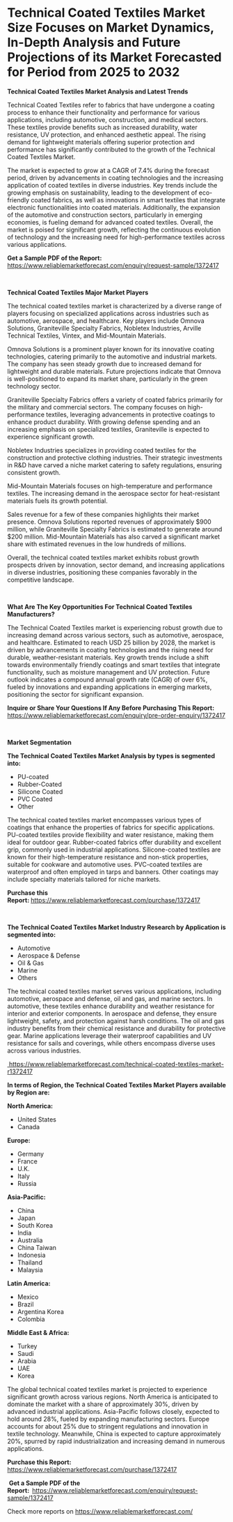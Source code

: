 <p><h1>Technical Coated Textiles Market Size Focuses on Market Dynamics, In-Depth Analysis and Future Projections of its Market Forecasted for Period from 2025 to 2032</h1></p><p><strong>Technical Coated Textiles Market Analysis and Latest Trends</strong></p>
<p><p>Technical Coated Textiles refer to fabrics that have undergone a coating process to enhance their functionality and performance for various applications, including automotive, construction, and medical sectors. These textiles provide benefits such as increased durability, water resistance, UV protection, and enhanced aesthetic appeal. The rising demand for lightweight materials offering superior protection and performance has significantly contributed to the growth of the Technical Coated Textiles Market.</p><p>The market is expected to grow at a CAGR of 7.4% during the forecast period, driven by advancements in coating technologies and the increasing application of coated textiles in diverse industries. Key trends include the growing emphasis on sustainability, leading to the development of eco-friendly coated fabrics, as well as innovations in smart textiles that integrate electronic functionalities into coated materials. Additionally, the expansion of the automotive and construction sectors, particularly in emerging economies, is fueling demand for advanced coated textiles. Overall, the market is poised for significant growth, reflecting the continuous evolution of technology and the increasing need for high-performance textiles across various applications.</p></p>
<p><strong>Get a Sample PDF of the Report:&nbsp;</strong> <a href="https://www.reliablemarketforecast.com/enquiry/request-sample/1372417?utm_campaign=2314&utm_medium=2&utm_source=Github&utm_content=ia&utm_term=22032025&utm_id=technical-coated-textiles">https://www.reliablemarketforecast.com/enquiry/request-sample/1372417</a></p>
<p>&nbsp;</p>
<p><strong>Technical Coated Textiles Major Market Players</strong></p>
<p><p>The technical coated textiles market is characterized by a diverse range of players focusing on specialized applications across industries such as automotive, aerospace, and healthcare. Key players include Omnova Solutions, Graniteville Specialty Fabrics, Nobletex Industries, Arville Technical Textiles, Vintex, and Mid-Mountain Materials.</p><p>Omnova Solutions is a prominent player known for its innovative coating technologies, catering primarily to the automotive and industrial markets. The company has seen steady growth due to increased demand for lightweight and durable materials. Future projections indicate that Omnova is well-positioned to expand its market share, particularly in the green technology sector.</p><p>Graniteville Specialty Fabrics offers a variety of coated fabrics primarily for the military and commercial sectors. The company focuses on high-performance textiles, leveraging advancements in protective coatings to enhance product durability. With growing defense spending and an increasing emphasis on specialized textiles, Graniteville is expected to experience significant growth.</p><p>Nobletex Industries specializes in providing coated textiles for the construction and protective clothing industries. Their strategic investments in R&D have carved a niche market catering to safety regulations, ensuring consistent growth. </p><p>Mid-Mountain Materials focuses on high-temperature and performance textiles. The increasing demand in the aerospace sector for heat-resistant materials fuels its growth potential.</p><p>Sales revenue for a few of these companies highlights their market presence. Omnova Solutions reported revenues of approximately $900 million, while Graniteville Specialty Fabrics is estimated to generate around $200 million. Mid-Mountain Materials has also carved a significant market share with estimated revenues in the low hundreds of millions.</p><p>Overall, the technical coated textiles market exhibits robust growth prospects driven by innovation, sector demand, and increasing applications in diverse industries, positioning these companies favorably in the competitive landscape.</p></p>
<p>&nbsp;</p>
<p><strong>What Are The Key Opportunities For Technical Coated Textiles Manufacturers?</strong></p>
<p><p>The Technical Coated Textiles market is experiencing robust growth due to increasing demand across various sectors, such as automotive, aerospace, and healthcare. Estimated to reach USD 25 billion by 2028, the market is driven by advancements in coating technologies and the rising need for durable, weather-resistant materials. Key growth trends include a shift towards environmentally friendly coatings and smart textiles that integrate functionality, such as moisture management and UV protection. Future outlook indicates a compound annual growth rate (CAGR) of over 6%, fueled by innovations and expanding applications in emerging markets, positioning the sector for significant expansion.</p></p>
<p><strong>Inquire or Share Your Questions If Any Before Purchasing This Report:</strong> <a href="https://www.reliablemarketforecast.com/enquiry/pre-order-enquiry/1372417?utm_campaign=2314&utm_medium=2&utm_source=Github&utm_content=ia&utm_term=22032025&utm_id=technical-coated-textiles">https://www.reliablemarketforecast.com/enquiry/pre-order-enquiry/1372417</a></p>
<p>&nbsp;</p>
<p><strong>Market Segmentation</strong></p>
<p><strong>The Technical Coated Textiles Market Analysis by types is segmented into:</strong></p>
<p><ul><li>PU-coated</li><li>Rubber-Coated</li><li>Silicone Coated</li><li>PVC Coated</li><li>Other</li></ul></p>
<p><p>The technical coated textiles market encompasses various types of coatings that enhance the properties of fabrics for specific applications. PU-coated textiles provide flexibility and water resistance, making them ideal for outdoor gear. Rubber-coated fabrics offer durability and excellent grip, commonly used in industrial applications. Silicone-coated textiles are known for their high-temperature resistance and non-stick properties, suitable for cookware and automotive uses. PVC-coated textiles are waterproof and often employed in tarps and banners. Other coatings may include specialty materials tailored for niche markets.</p></p>
<p><strong>Purchase this Report:&nbsp;</strong><a href="https://www.reliablemarketforecast.com/purchase/1372417?utm_campaign=2314&utm_medium=2&utm_source=Github&utm_content=ia&utm_term=22032025&utm_id=technical-coated-textiles">https://www.reliablemarketforecast.com/purchase/1372417</a></p>
<p>&nbsp;</p>
<p><strong>The Technical Coated Textiles Market Industry Research by Application is segmented into:</strong></p>
<p><ul><li>Automotive</li><li>Aerospace & Defense</li><li>Oil & Gas</li><li>Marine</li><li>Others</li></ul></p>
<p><p>The technical coated textiles market serves various applications, including automotive, aerospace and defense, oil and gas, and marine sectors. In automotive, these textiles enhance durability and weather resistance for interior and exterior components. In aerospace and defense, they ensure lightweight, safety, and protection against harsh conditions. The oil and gas industry benefits from their chemical resistance and durability for protective gear. Marine applications leverage their waterproof capabilities and UV resistance for sails and coverings, while others encompass diverse uses across various industries.</p></p>
<p><a href="https://www.reliablemarketforecast.com/technical-coated-textiles-market-r1372417?utm_campaign=2314&utm_medium=2&utm_source=Github&utm_content=ia&utm_term=22032025&utm_id=technical-coated-textiles">&nbsp;https://www.reliablemarketforecast.com/technical-coated-textiles-market-r1372417</a></p>
<p><strong>In terms of Region, the Technical Coated Textiles Market Players available by Region are:</strong></p>
<p>
    <p> <strong> North America: </strong>
        <ul>
            <li>United States</li>
            <li>Canada</li>
        </ul>
        </p> 
    <p> <strong> Europe: </strong>
        <ul>
            <li>Germany</li>
            <li>France</li>
            <li>U.K.</li>
            <li>Italy</li>
            <li>Russia</li>
        </ul>
        </p> 
    <p> <strong> Asia-Pacific: </strong>
        <ul>
            <li>China</li>
            <li>Japan</li>
            <li>South Korea</li>
            <li>India</li>
            <li>Australia</li>
            <li>China Taiwan</li>
            <li>Indonesia</li>
            <li>Thailand</li>
            <li>Malaysia</li>
        </ul>
        </p> 
    <p> <strong> Latin America: </strong>
        <ul>
            <li>Mexico</li>
            <li>Brazil</li>
            <li>Argentina Korea</li>
            <li>Colombia</li>
        </ul>
        </p> 
    <p> <strong> Middle East & Africa: </strong>
        <ul>
            <li>Turkey</li>
            <li>Saudi</li>
            <li>Arabia</li>
            <li>UAE</li>
            <li>Korea</li>
        </ul>
    </p>
    </p>
<p><p>The global technical coated textiles market is projected to experience significant growth across various regions. North America is anticipated to dominate the market with a share of approximately 30%, driven by advanced industrial applications. Asia-Pacific follows closely, expected to hold around 28%, fueled by expanding manufacturing sectors. Europe accounts for about 25% due to stringent regulations and innovation in textile technology. Meanwhile, China is expected to capture approximately 20%, spurred by rapid industrialization and increasing demand in numerous applications.</p></p>
<p><strong>Purchase this Report: </strong><a href="https://www.reliablemarketforecast.com/purchase/1372417?utm_campaign=2314&utm_medium=2&utm_source=Github&utm_content=ia&utm_term=22032025&utm_id=technical-coated-textiles">https://www.reliablemarketforecast.com/purchase/1372417</a></p>
<p>&nbsp;<strong>Get a Sample PDF of the Report:&nbsp;&nbsp;</strong><a href="https://www.reliablemarketforecast.com/enquiry/request-sample/1372417?utm_campaign=2314&utm_medium=2&utm_source=Github&utm_content=ia&utm_term=22032025&utm_id=technical-coated-textiles">https://www.reliablemarketforecast.com/enquiry/request-sample/1372417</a></p>
<p><strong></strong></p>
<p>Check more reports on <a href="https://www.reliablemarketforecast.com/?utm_campaign=2314&utm_medium=2&utm_source=Github&utm_content=ia&utm_term=22032025&utm_id=technical-coated-textiles">https://www.reliablemarketforecast.com/</a></p>